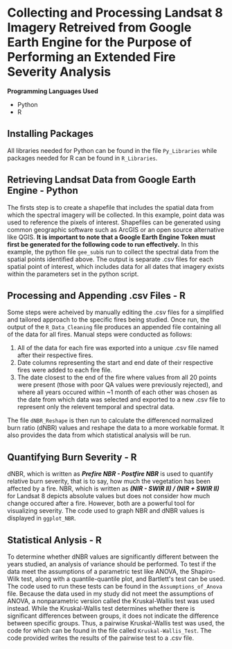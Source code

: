 # Collecting and Processing Landsat 8 Imagery Retreived from Google Earth Engine for the Purpose of Performing an Extended Fire Severity Analysis

**Programming Languages Used**
- Python
- R

## Installing Packages
All libraries needed for Python can be found in the file `Py_Libraries` while packages needed for R can be found in `R_Libraries`.

## Retrieving Landsat Data from Google Earth Engine - Python
The firsts step is to create a shapefile that includes the spatial data from which the spectral imagery will be collected. In this example, point data was used to reference the pixels of interest. Shapefiles can be generated using common geographic software such as ArcGIS or an open source alternative like QGIS. **It is important to note that a Google Earth Engine Token must first be generated for the following code to run effectively.**
In this example, the python file `gee_sub`is run to collect the spectral data from the spatial points identified above. 
The output is separate .csv files for each spatial point of interest, which includes data for all dates that imagery exists within the parameters set in the python script.

## Processing and Appending .csv Files - R
Some steps were acheived by manually editing the .csv files for a simplified and tailored approach to the specific fires being studied. 
Once run, the output of the `R_Data_Cleaning` file produces an appended file containing all of the data for all fires. 
Manual steps were conducted as follows:
  1. All of the data for each fire was exported into a unique .csv file named after their respective fires. 
  2. Date columns representing the start and end date of their respective fires were added to each fire file.
  3. The date closest to the end of the fire where values from all 20 points were present (those with poor QA values were previously rejected), and where all years occured within ~1 month of each other was chosen as the date from which data was selected and exported to a new .csv file to represent only the relevent temporal and spectral data. 

The file `dNBR_Reshape` is then run to calculate the differenced normalized burn ratio (dNBR) values and reshape the data to a more workable format. It also provides the data from which statistical analysis will be run. 

## Quantifying Burn Severity - R
dNBR, which is written as ***Prefire NBR - Postfire NBR*** is used to quantify relative burn severity, that is to say, how much the vegetation has been affected by a fire. NBR, which is written as ***(NIR - SWIR II) / (NIR + SWIR II)*** for Landsat 8 depicts absolute values but does not consider how much change occured after a fire. However, both are a powerful tool for visualizing severity. The code used to graph NBR and dNBR values is displayed in `ggplot_NBR`.

## Statistical Anlysis - R
To determine whether dNBR values are significantly different between the years studied, an analysis of variance should be performed. To test if the data meet the assumptions of a parametric test like ANOVA, the Shapiro-Wilk test, along with a quantile-quantile plot, and Bartlett's test can be used. The code used to run these tests can be found in the `Assumptions_of_Anova` file. Because the data used in my study did not meet the assumptions of ANOVA, a nonparametric version called the Kruskal-Wallis test was used instead. While the Kruskal-Wallis test determines whether there is significant differences between groups, it does not indicate the difference between specific groups. Thus, a pairwise Kruskal-Wallis test was used, the code for which can be found in the file called `Kruskal-Wallis_Test`. The code provided writes the results of the pairwise test to a .csv file. 
